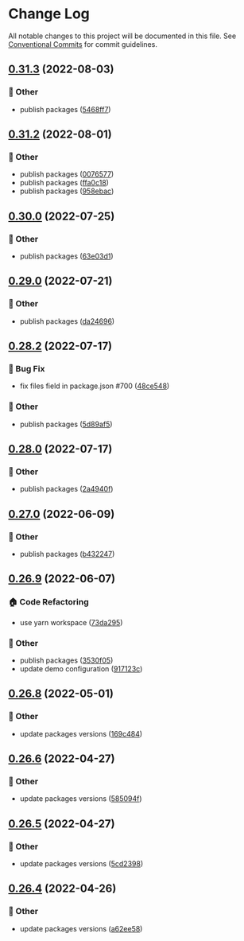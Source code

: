 # Change Log

All notable changes to this project will be documented in this file.
See [Conventional Commits](https://conventionalcommits.org) for commit guidelines.

## [0.31.3](https://github.com/daybrush/moveable/compare/ngx-moveable@0.31.2...ngx-moveable@0.31.3) (2022-08-03)


### :mega: Other

* publish packages ([5468ff7](https://github.com/daybrush/moveable/commit/5468ff763bfa3f30e637ce8f504af09152b22c5c))



## [0.31.2](https://github.com/daybrush/moveable/compare/ngx-moveable@0.30.0...ngx-moveable@0.31.2) (2022-08-01)


### :mega: Other

* publish packages ([0076577](https://github.com/daybrush/moveable/commit/00765776ba92b5ca691c1aefd1c20687952373d9))
* publish packages ([ffa0c18](https://github.com/daybrush/moveable/commit/ffa0c18bb6970d6f8d88a49db23b11620e704618))
* publish packages ([958ebac](https://github.com/daybrush/moveable/commit/958ebace6032eafb17f1ce366394b440671b45b3))



## [0.30.0](https://github.com/daybrush/moveable/compare/ngx-moveable@0.29.0...ngx-moveable@0.30.0) (2022-07-25)


### :mega: Other

* publish packages ([63e03d1](https://github.com/daybrush/moveable/commit/63e03d1d5f69e56c7df6d357c58d7acd06932e80))



## [0.29.0](https://github.com/daybrush/moveable/compare/ngx-moveable@0.28.2...ngx-moveable@0.29.0) (2022-07-21)


### :mega: Other

* publish packages ([da24696](https://github.com/daybrush/moveable/commit/da24696977c24b6ea54a433192d15bb7ecbc62e9))



## [0.28.2](https://github.com/daybrush/moveable/compare/ngx-moveable@0.28.0...ngx-moveable@0.28.2) (2022-07-17)


### :bug: Bug Fix

* fix files field in package.json #700 ([48ce548](https://github.com/daybrush/moveable/commit/48ce548438dd0a7da9f544730b2fc3ab65073775))


### :mega: Other

* publish packages ([5d89af5](https://github.com/daybrush/moveable/commit/5d89af521d1a288d4d9ca7923e0e9654e8f97d53))



## [0.28.0](https://github.com/daybrush/moveable/compare/ngx-moveable@0.27.0...ngx-moveable@0.28.0) (2022-07-17)


### :mega: Other

* publish packages ([2a4940f](https://github.com/daybrush/moveable/commit/2a4940f74997fae24c7d77c553a6bc6be1301d40))



## [0.27.0](https://github.com/daybrush/moveable/compare/ngx-moveable@0.26.9...ngx-moveable@0.27.0) (2022-06-09)


### :mega: Other

* publish packages ([b432247](https://github.com/daybrush/moveable/commit/b4322470bcd3bb05fc67d2c89eedd737f8b4b67a))



## [0.26.9](https://github.com/daybrush/moveable/compare/ngx-moveable@0.26.8...ngx-moveable@0.26.9) (2022-06-07)


### :house: Code Refactoring

* use yarn workspace ([73da295](https://github.com/daybrush/moveable/commit/73da295064845a3791782c1777a9c555272a0af0))


### :mega: Other

* publish packages ([3530f05](https://github.com/daybrush/moveable/commit/3530f0526081b0c010e6c964265b466713f0212e))
* update demo configuration ([917123c](https://github.com/daybrush/moveable/commit/917123cdea2830e8e8f4a8d7b2a99654f16682ef))



## [0.26.8](https://github.com/daybrush/moveable/compare/ngx-moveable@0.26.6...ngx-moveable@0.26.8) (2022-05-01)


### :mega: Other

* update packages versions ([169c484](https://github.com/daybrush/moveable/commit/169c48417bb4bc07c59e227c545e379dbf43d15b))



## [0.26.6](https://github.com/daybrush/moveable/compare/ngx-moveable@0.26.5...ngx-moveable@0.26.6) (2022-04-27)


### :mega: Other

* update packages versions ([585094f](https://github.com/daybrush/moveable/commit/585094f76ec6e1556159ac357d6ac83ebab953ae))



## [0.26.5](https://github.com/daybrush/moveable/compare/ngx-moveable@0.26.4...ngx-moveable@0.26.5) (2022-04-27)


### :mega: Other

* update packages versions ([5cd2398](https://github.com/daybrush/moveable/commit/5cd2398dbb4dbbda24032641fe5bf111780b75fc))



## [0.26.4](https://github.com/daybrush/moveable/compare/ngx-moveable@0.26.3...ngx-moveable@0.26.4) (2022-04-26)


### :mega: Other

* update packages versions ([a62ee58](https://github.com/daybrush/moveable/commit/a62ee58b9bc32f06edc95d55ea28b60c20881ac4))
